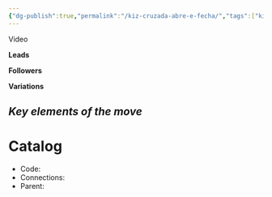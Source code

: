 ```yaml
---
{"dg-publish":true,"permalink":"/kiz-cruzada-abre-e-fecha/","tags":["kizomba/step","todo"],"created":"2025-01-29T15:10:21.259-05:00","updated":"2025-06-05T09:17:10.908-04:00"}
---
```



Video

**Leads**

**Followers**

**Variations**

*Key elements of the move*
- 

# Catalog

- Code: 
- Connections: 
- Parent: 